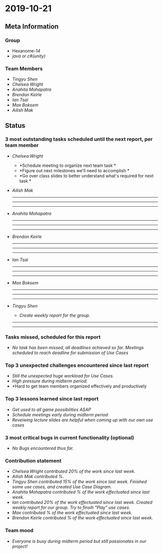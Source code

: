 # 2019-10-21

## Meta Information

### Group

 * Hexanome-*14*
 * *java or c#(unity)*

### Team Members

 * *Tingyu Shen*
 * *Chelsea Wright*
 * *Anahita Mohapatra*
 * *Brendon Keirle*
 * *Ian Tsai*
 * *Max Boksem*
 * *Ailish Mak*

## Status

### 3 most outstanding tasks scheduled until the next report, per team member

 * *Chelsea Wright*
   * *Schedule meeting to organize next team task  *
   * *Figure out next milestones we'll need to accomplish  *
   * *Go over class slides to better understand what's required for next task *
   
   
 * *Ailish Mak*
   * *  *
   * *  *
   * *  *
 
 
 * *Anahita Mohapatra*
   * *  *
   * *  *
   * *  *
 
 * *Brendon Keirle*
   * * *
   * * *
   * * *
 
 
 * *Ian Tsai*
   * * *
   * * *
   * * *


 * *Max Boksem*
   * * *
   * * *
   * * *
 
 
 * *Tingyu Shen*
   * *Create weekly report for the group.*
   * **
   * **



### Tasks missed, scheduled for this report

 * *No task has been missed, all deadlines achieved so far. Meetings scheduled to reach deadline for submission of Use Cases*

### Top 3 unexpected challenges encountered since last report

 * *Still the unexpected huge workload for Use Cases.*
 * *High pressure during midterm period.*
 * *Hard to get team members organized effectively and productively
 

### Top 3 lessons learned since last report

   * *Get used to all game possibilities ASAP*
   * *Schedule meetings early during midterm period*
   * *Reveiwing lecture slides are helpful when coming up with our own use cases*

### 3 most critical bugs in current functionality (optional)

 * *No Bugs encountered thus far.*

### Contribution statement

 * *Chelsea Wright contributed 20% of the work since last week.*
 * *Ailish Mak contributed %.*
 * *Tingyu Shen contributed 15% of the work since last week. Finished some use cases, and created Use Case Diagram.*
 * *Anahita Mohapatra contributed % of the work effectuated since last week.*
 * *Ian contributed 20% of the work effectuated since last week. Created weekly report for our group. Try to finsih "Play" use cases.*
 * *Max contributed % of the work effectuated since last week.*
 * *Brendon Keirle contributed % of the work effectuated since last week.*

### Team mood

 * *Everyone is busy during midterm period but still passionates in our project!*
